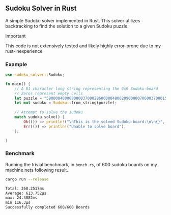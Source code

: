 ## Sudoku Solver in Rust

A simple Sudoku solver implemented in Rust. This solver utilizes backtracking to find the solution to a given Sudoku puzzle.

> [!IMPORTANT]
> This code is not extensively tested and likely highly error-prone due to my rust-inexperience


### Example 
```rust 
use sudoku_solver::Sudoku; 

fn main() {
    // A 81 character long string representing the 9x9 Sudoku-board
    // Zeros represent empty cells
    let puzzle = "590000400008000037000286000004800209000007060037000150620900001000405000301000008";
    let mut sudoku = Sudoku::from_string(puzzle);
    
    // Attempt to solve the sudoku
    match sudoku.solve() {
        Ok(()) => println!("\nThis is the solved Sudoku-board:\n\n{}", sudoku),
        Err(()) => println!("Unable to solve board"),
    };

}

```

### Benchmark 
Running the trivial benchmark, in `bench.rs`, of 600 sudoku boards on my machine nets following result.

```bash
cargo run --release
```

```bash
Total: 368.2517ms
Average: 613.752µs
max: 24.3882ms
min 116.3µs
Successfully completed 600/600 Boards
```

